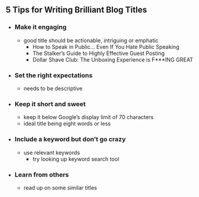 ## 5 Tips for Writing Brilliant Blog Titles

- ### Make it engaging
	- good title should be actionable, intriguing or emphatic
		- How to Speak in Public… Even If You Hate Public Speaking
		- The Stalker’s Guide to Highly Effective Guest Posting
		- Dollar Shave Club: The Unboxing Experience is F\*\*\*ING GREAT
- ### Set the right expectations
	- needs to be descriptive
- ### Keep it short and sweet
	- keep it below Google’s display limit of 70 characters
	- ideal title being eight words or less
- ### Include a keyword but don’t go crazy
	- use relevant keywords
		- try looking up keyword search tool
- ### Learn from others
	- read up on some similar titles